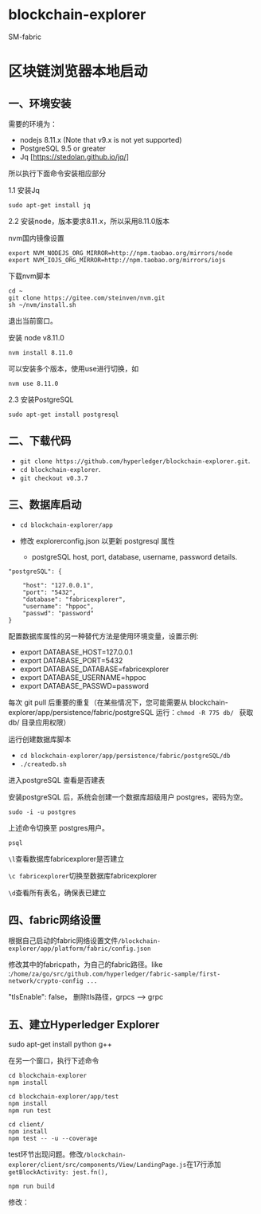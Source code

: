 # blockchain-explorer
SM-fabric

# 区块链浏览器本地启动

## 一、环境安装

需要的环境为：

- nodejs 8.11.x (Note that v9.x is not yet supported)
- PostgreSQL 9.5 or greater
- Jq [https://stedolan.github.io/jq/]

所以执行下面命令安装相应部分

1.1 安装Jq

```
sudo apt-get install jq
```

2.2 安装node，版本要求8.11.x，所以采用8.11.0版本

nvm国内镜像设置

```
export NVM_NODEJS_ORG_MIRROR=http://npm.taobao.org/mirrors/node
export NVM_IOJS_ORG_MIRROR=http://npm.taobao.org/mirrors/iojs
```

下载nvm脚本

```
cd ~
git clone https://gitee.com/steinven/nvm.git
sh ~/nvm/install.sh
```

退出当前窗口。

安装 node v8.11.0

```
nvm install 8.11.0
```

可以安装多个版本，使用use进行切换，如

```
nvm use 8.11.0
```

2.3 安装PostgreSQL 

```
sudo apt-get install postgresql
```

## 二、下载代码

- `git clone https://github.com/hyperledger/blockchain-explorer.git`.
- `cd blockchain-explorer`.
- `git checkout v0.3.7`

## 三、数据库启动

- `cd blockchain-explorer/app`

- 修改 explorerconfig.json 以更新 postgresql 属性

  - postgreSQL host, port, database, username, password details.
```
"postgreSQL": {

    "host": "127.0.0.1",
    "port": "5432",
    "database": "fabricexplorer",
    "username": "hppoc",
    "passwd": "password"
}
```

  配置数据库属性的另一种替代方法是使用环境变量，设置示例:

  - export DATABASE_HOST=127.0.0.1
  - export DATABASE_PORT=5432
  - export DATABASE_DATABASE=fabricexplorer
  - export DATABASE_USERNAME=hppoc
  - export DATABASE_PASSWD=password

  每次 git pull 后重要的重复（在某些情况下，您可能需要从 blockchain-explorer/app/persistence/fabric/postgreSQL 运行：`chmod -R 775 db/ ` 获取 db/ 目录应用权限）

运行创建数据库脚本

- `cd blockchain-explorer/app/persistence/fabric/postgreSQL/db`
- `./createdb.sh`

进入postgreSQL 查看是否建表

安装postgreSQL 后，系统会创建一个数据库超级用户 postgres，密码为空。

`sudo -i -u postgres`

上述命令切换至 postgres用户。

`psql`

`\l`查看数据库fabricexplorer是否建立

`\c fabricexplorer`切换至数据库fabricexplorer

`\d`查看所有表名，确保表已建立

## 四、fabric网络设置

根据自己启动的fabric网络设置文件`/blockchain-explorer/app/platform/fabric/config.json`

修改其中的fabricpath，为自己的fabric路径。like :```/home/za/go/src/github.com/hyperledger/fabric-sample/first-network/crypto-config ...```

"tlsEnable": false，
删除tls路径，grpcs --> grpc

## 五、建立Hyperledger Explorer

sudo apt-get install python g++

在另一个窗口，执行下述命令

```
cd blockchain-explorer
npm install
```

```
cd blockchain-explorer/app/test
npm install
npm run test
```

```
cd client/
npm install
npm test -- -u --coverage
```
test环节出现问题。修改`/blockchain-explorer/client/src/components/View/LandingPage.js`在17行添加`getBlockActivity: jest.fn(),`

```
npm run build
```


修改：
